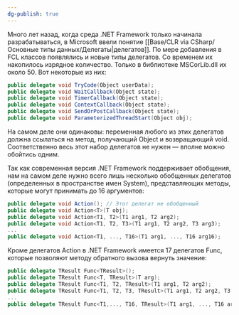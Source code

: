 ```yaml
---
dg-publish: true
---
```


Много лет назад, когда среда .NET Framework только начинала разрабатываться, в Microsoft ввели понятие [[Base/CLR via CSharp/Основные типы данных/Делегаты\|делегатов]]. По мере добавления в FCL классов появлялись и новые типы делегатов. Со временем их накопилось изрядное количество. Только в библиотеке MSCorLib.dll их около 50. 
Вот некоторые из них: 
```csharp
public delegate void TryCode(Object userData); 
public delegate void WaitCallback(Object state); 
public delegate void TimerCallback(Object state); 
public delegate void ContextCallback(Object state); 
public delegate void SendOrPostCallback(Object state);
public delegate void ParameterizedThreadStart(Object obj);
```

На самом деле они одинаковы: переменная любого из этих делегатов должна ссылаться на метод, получающий Object и возвращающий void. Соответственно весь этот набор делегатов не нужен — вполне можно обойтись одним.

Так как современная версия .NET Framework поддерживает обобщения, нам на самом деле нужно всего лишь несколько обобщенных делегатов (определенных в пространстве имен System), представляющих методы, которые могут принимать до 16 аргументов:

```csharp
public delegate void Action(); // Этот делегат не обобщенный
public delegate void Action<T>(T obj);
public delegate void Action<T1, T2>(T1 arg1, T2 arg2);
public delegate void Action<T1, T2, T3>(T1 arg1, T2 arg2, T3 arg3);
...
public delegate void Action<T1, ..., T16>(T1 arg1, ..., T16 arg16);
```

Кроме делегатов Action в .NET Framework имеется 17 делегатов Func, которые позволяют методу обратного вызова вернуть значение:
```csharp
public delegate TResult Func<TResult>();
public delegate TResult Func<T, TResult>(T arg);
public delegate TResult Func<T1, T2, TResult>(T1 arg1, T2 arg2);
public delegate TResult Func<T1, T2, T3, TResult>(T1 arg1, T2 arg2, T3 arg3);
...
public delegate TResult Func<T1,..., T16, TResult>(T1 arg1, ..., T16 arg16);
```